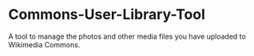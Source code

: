# Commons-User-Library-Tool
A tool to manage the photos and other media files you have uploaded to Wikimedia Commons.
